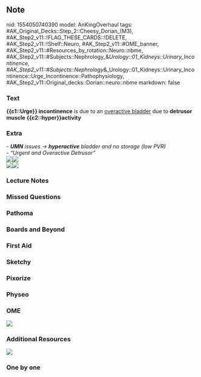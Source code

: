 ## Note
nid: 1554050740390
model: AnKingOverhaul
tags: #AK_Original_Decks::Step_2::Cheesy_Dorian_(M3), #AK_Step2_v11::!FLAG_THESE_CARDS::!DELETE, #AK_Step2_v11::!Shelf::Neuro, #AK_Step2_v11::#OME_banner, #AK_Step2_v11::#Resources_by_rotation::Neuro::nbme, #AK_Step2_v11::#Subjects::Nephrology_&_Urology::01_Kidneys::Urinary_Incontinence, #AK_Step2_v11::#Subjects::Nephrology_&_Urology::01_Kidneys::Urinary_Incontinence::Urge_Incontinence::Pathophysiology, #AK_Step2_v11::Original_decks::Dorian::neuro::nbme
markdown: false

### Text
<b>{{c1::Urge}} incontinence</b> is due to an <u>overactive
bladder</u> due to <b>detrusor muscle</b>
<b>{{c2::hyper}}activity</b>

### Extra
<div>
  <i>- <b>UMN</b> issues → <b>hyperactive</b> bladder and no
  storage (low PVR)</i>
</div>
<div>
  <i>- “Urgent and Overactive Detrusor”</i>
</div>
<div></div>
<div>
  <i><img src="wcT8F7NPInHuGFSJ5mp8eQ.png"><span style=
  "font-style: normal;"><img src=
  "paste-4106413936738305.jpg"></span></i>
</div>
<div>
  <img src=
  "Urinary%20incontinence%20differential_1606536512076.png"><i><span style="font-style: normal;"><img src="paste-1268836418453507.jpg"></span></i>
</div>

### Lecture Notes


### Missed Questions


### Pathoma


### Boards and Beyond


### First Aid


### Sketchy


### Pixorize


### Physeo


### OME
<div class="ome-widget">
  <a href="https://onlinemeded.org?ref=anki"><img src=
  "_OME_AnkiFlashcards_General_7.png"></a>
</div>

### Additional Resources
<div><img src="paste-2152972616204289%20(1).jpg"></div>

### One by one

